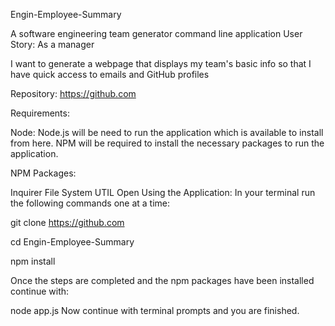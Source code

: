Engin-Employee-Summary

A software engineering team generator command line application
User Story: As a manager

I want to generate a webpage that displays my team's basic info
so that I have quick access to emails and GitHub profiles

Repository: https://github.com

Requirements:

Node: Node.js will be need to run the application which is available to install from here. NPM will be required to install the necessary packages to run the application.

NPM Packages:

Inquirer
File System
UTIL
Open
Using the Application: In your terminal run the following commands one at a time:

git clone https://github.com

cd Engin-Employee-Summary

npm install

Once the steps are completed and the npm packages have been installed continue with:

node app.js
Now continue with terminal prompts and you are finished.
